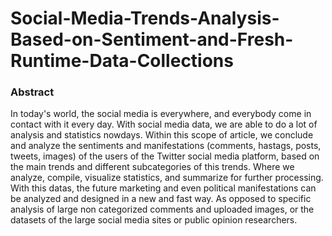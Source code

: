 # Social-Media-Trends-Analysis-Based-on-Sentiment-and-Fresh-Runtime-Data-Collections

### Abstract

In today's world, the social media is everywhere, and everybody come in contact with it every day. With social media data, we are able to do a lot of analysis and statistics nowdays. Within this scope of article, we conclude and analyze the sentiments and manifestations (comments, hastags, posts, tweets, images) of the users of the Twitter social media platform, based on the main trends and different subcategories of this trends. Where we analyze, compile, visualize statistics, and summarize for further processing. With this datas, the future marketing and even political manifestations can be analyzed and designed in a new and fast way. As opposed to specific analysis of large non categorized comments and uploaded images, or the datasets of the large social media sites or public opinion researchers.
